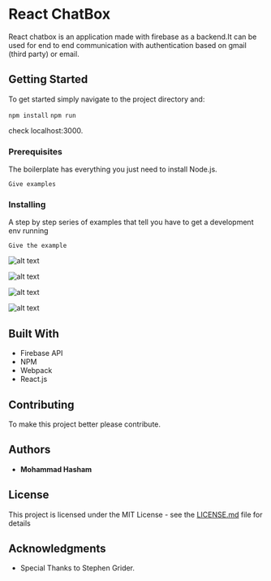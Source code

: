 # React ChatBox

React chatbox is an application made with firebase as a backend.It can be used for end to end communication with authentication based on gmail (third party) or email.

## Getting Started

To get started simply navigate to the project directory and:

`npm install`
`npm run`

check localhost:3000.

### Prerequisites

The boilerplate has everything you just need to install Node.js.

```
Give examples
```

### Installing

A step by step series of examples that tell you have to get a development env running


```
Give the example
```
![alt text](http://i.imgur.com/Kv9SFNx.png)

![alt text](http://i.imgur.com/0P8yJ63.png)

![alt text](http://i.imgur.com/GsOozDv.png)

![alt text](http://i.imgur.com/PHFAm5q.png)


## Built With

* Firebase API
* NPM 
* Webpack
* React.js

## Contributing

To make this project better please contribute.


## Authors

* **Mohammad Hasham** 

## License

This project is licensed under the MIT License - see the [LICENSE.md](LICENSE.md) file for details

## Acknowledgments

* Special Thanks to Stephen Grider.

